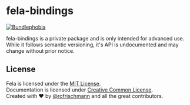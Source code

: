 # fela-bindings

<a href="https://bundlephobia.com/result?p=fela-bindings@latest"><img alt="Bundlephobia" src="https://img.shields.io/bundlephobia/minzip/fela-bindings.svg"></a>

fela-bindings is a private package and is only intended for advanced use. While it follows semantic versioning, it's API is undocumented and may change without prior notice.


## License
Fela is licensed under the [MIT License](http://opensource.org/licenses/MIT).<br>
Documentation is licensed under [Creative Common License](http://creativecommons.org/licenses/by/4.0/).<br>
Created with ♥ by [@rofrischmann](http://rofrischmann.de) and all the great contributors.
